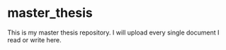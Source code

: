 # master_thesis
This is my master thesis repository. I will upload every single document I read or write here.
